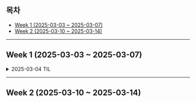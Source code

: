 
## 목차
- [Week 1 (2025-03-03 ~ 2025-03-07)](#week-1-2025-03-03---2025-03-07)
- [Week 2 (2025-03-10 ~ 2025-03-14)](#week-2-2025-03-10---2025-03-14)

---

## Week 1 (2025-03-03 ~ 2025-03-07)

<details>
  <summary>2025-03-04 TIL</summary>

### 오늘의 CS 개념: 보일러 플레이트
- **정의:**  
  어플리케이션을 시작할 때 기본적으로 필요하고, 반복적이며 표준화된 코드나 설정
- **역할:**  
  프로젝트의 초기 설정, 파일 구조, 공통 설정 코드 등을 미리 제공해 개발자가 빠르게 시작할 수 있도록 도움
- **예시:**  
  리액트 앱의 기본 템플릿 코드 등

### Zustand
- **정의:**  
  리액트 애플리케이션의 상태 관리를 위해 만들어진 경량 라이브러리
- **특징:**  
  - 보일러 플레이트 코드가 적어 빠르게 상태관리를 할 수 있음  
  - 최소한의 리렌더링을 유도해 효율적인 상태관리를 지원함
</details>

---

## Week 2 (2025-03-10 ~ 2025-03-14)
